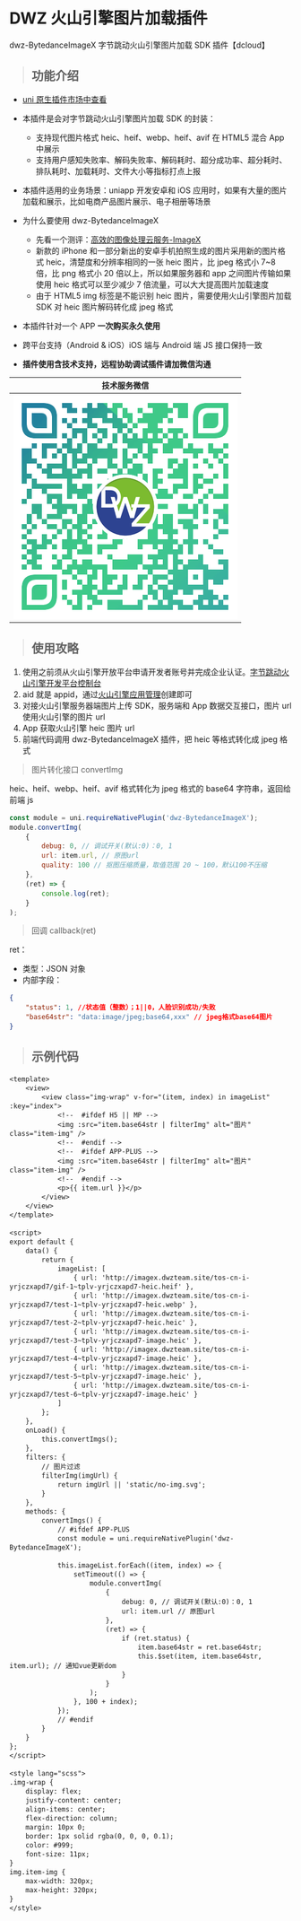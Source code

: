 # DWZ 火山引擎图片加载插件

dwz-BytedanceImageX 字节跳动火山引擎图片加载 SDK 插件【dcloud】

> ## 功能介绍

- [uni 原生插件市场中查看](https://ext.dcloud.net.cn/plugin?id=5397)
- 本插件是会对字节跳动火山引擎图片加载 SDK 的封装：
  - 支持现代图片格式 heic、heif、webp、heif、avif 在 HTML5 混合 App 中展示
  - 支持用户感知失败率、解码失败率、解码耗时、超分成功率、超分耗时、排队耗时、加载耗时、文件大小等指标打点上报
- 本插件适用的业务场景：uniapp 开发安卓和 iOS 应用时，如果有大量的图片加载和展示，比如电商产品图片展示、电子相册等场景
- 为什么要使用 dwz-BytedanceImageX

  - 先看一个测评：[高效的图像处理云服务-ImageX](https://blog.csdn.net/weixin_44643524/article/details/112550247)
  - 新款的 iPhone 和一部分新出的安卓手机拍照生成的图片采用新的图片格式 heic，清楚度和分辨率相同的一张 heic 图片，比 jpeg 格式小 7~8 倍，比 png 格式小 20 倍以上，所以如果服务器和 app 之间图片传输如果使用 heic 格式可以至少减少 7 倍流量，可以大大提高图片加载速度
  - 由于 HTML5 img 标签是不能识别 heic 图片，需要使用火山引擎图片加载 SDK 对 heic 图片解码转化成 jpeg 格式

- 本插件针对一个 APP **一次购买永久使用**
- 跨平台支持（Android & iOS）iOS 端与 Android 端 JS 接口保持一致

- **插件使用含技术支持，远程协助调试插件请加微信沟通**

|                   技术服务微信                   |
| :----------------------------------------------: |
| ![](../../../_media/readme/wx_zhh.png?width=200) |

> ## 使用攻略

1. 使用之前须从火山引擎开放平台申请开发者账号并完成企业认证。[字节跳动火山引擎开发平台控制台](https://console.volcengine.com/imagex/overview/)
2. aid 就是 appid，通过[火山引擎应用管理](https://console.volcengine.com/baf/)创建即可
3. 对接火山引擎服务器端图片上传 SDK，服务端和 App 数据交互接口，图片 url 使用火山引擎的图片 url
4. App 获取火山引擎 heic 图片 url
5. 前端代码调用 dwz-BytedanceImageX 插件，把 heic 等格式转化成 jpeg 格式

> 图片转化接口 convertImg

heic、heif、webp、heif、avif 格式转化为 jpeg 格式的 base64 字符串，返回给前端 js

```js
const module = uni.requireNativePlugin('dwz-BytedanceImageX');
module.convertImg(
	{
		debug: 0, // 调试开关(默认:0)：0, 1
		url: item.url, // 原图url
		quality: 100 // 抠图压缩质量，取值范围 20 ~ 100，默认100不压缩
	},
	(ret) => {
		console.log(ret);
	}
);
```

> 回调 callback(ret)

ret：

- 类型：JSON 对象
- 内部字段：

```json
{
	"status": 1, //状态值（整数）；1||0，人脸识别成功/失败
	"base64str": "data:image/jpeg;base64,xxx" // jpeg格式base64图片
}
```

> ## 示例代码

```vue
<template>
	<view>
		<view class="img-wrap" v-for="(item, index) in imageList" :key="index">
			<!--  #ifdef H5 || MP -->
			<img :src="item.base64str | filterImg" alt="图片" class="item-img" />
			<!--  #endif -->
			<!--  #ifdef APP-PLUS -->
			<img :src="item.base64str | filterImg" alt="图片" class="item-img" />
			<!--  #endif -->
			<p>{{ item.url }}</p>
		</view>
	</view>
</template>

<script>
export default {
	data() {
		return {
			imageList: [
				{ url: 'http://imagex.dwzteam.site/tos-cn-i-yrjczxapd7/gif-1~tplv-yrjczxapd7-heic.heif' },
				{ url: 'http://imagex.dwzteam.site/tos-cn-i-yrjczxapd7/test-1~tplv-yrjczxapd7-heic.webp' },
				{ url: 'http://imagex.dwzteam.site/tos-cn-i-yrjczxapd7/test-2~tplv-yrjczxapd7-heic.heic' },
				{ url: 'http://imagex.dwzteam.site/tos-cn-i-yrjczxapd7/test-3~tplv-yrjczxapd7-image.heic' },
				{ url: 'http://imagex.dwzteam.site/tos-cn-i-yrjczxapd7/test-4~tplv-yrjczxapd7-image.heic' },
				{ url: 'http://imagex.dwzteam.site/tos-cn-i-yrjczxapd7/test-5~tplv-yrjczxapd7-image.heic' },
				{ url: 'http://imagex.dwzteam.site/tos-cn-i-yrjczxapd7/test-6~tplv-yrjczxapd7-image.heic' }
			]
		};
	},
	onLoad() {
		this.convertImgs();
	},
	filters: {
		// 图片过滤
		filterImg(imgUrl) {
			return imgUrl || 'static/no-img.svg';
		}
	},
	methods: {
		convertImgs() {
			// #ifdef APP-PLUS
			const module = uni.requireNativePlugin('dwz-BytedanceImageX');

			this.imageList.forEach((item, index) => {
				setTimeout(() => {
					module.convertImg(
						{
							debug: 0, // 调试开关(默认:0)：0, 1
							url: item.url // 原图url
						},
						(ret) => {
							if (ret.status) {
								item.base64str = ret.base64str;
								this.$set(item, item.base64str, item.url); // 通知vue更新dom
							}
						}
					);
				}, 100 + index);
			});
			// #endif
		}
	}
};
</script>

<style lang="scss">
.img-wrap {
	display: flex;
	justify-content: center;
	align-items: center;
	flex-direction: column;
	margin: 10px 0;
	border: 1px solid rgba(0, 0, 0, 0.1);
	color: #999;
	font-size: 11px;
}
img.item-img {
	max-width: 320px;
	max-height: 320px;
}
</style>
```
